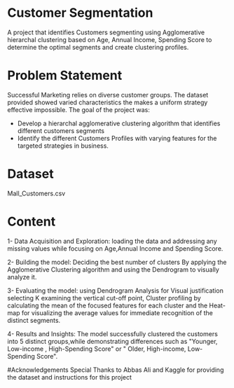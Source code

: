# Customer Segmentation
A project that identifies Customers segmenting using Agglomerative hierarchal clustering based on Age, Annual Income, Spending Score to determine the optimal segments and create clustering profiles.

# Problem Statement
Successful Marketing relies on diverse customer groups. The dataset provided showed varied characteristics the makes a uniform strategy effective impossible.
The goal of the project was:

- Develop a hierarchal agglomerative clustering algorithm that identifies different customers segments
- Identify the different Customers Profiles with varying features for the targeted strategies in  business.
  
# Dataset
Mall_Customers.csv
# Content
1- Data Acquisition and Exploration: loading the data and addressing any missing values while focusing on Age,Annual Income and Spending Score.

2- Building the model: Deciding the best number of clusters By applying the Agglomerative Clustering algorithm and using the Dendrogram to visually analyze it.

3- Evaluating the model: using Dendrogram Analysis for Visual justification selecting K examining the vertical cut-off point, Cluster profiling by calculating the mean of the focused features for each cluster and the Heat-map for visualizing the average values for immediate recognition of the distinct segments.

4- Results and Insights: The model successfully clustered the customers into 5 distinct groups,while demonstrating differences such as "Younger, Low-income , High-Spending Score" or " Older, High-income, Low-Spending Score".

#Acknowledgements
Special Thanks to Abbas Ali and Kaggle for providing the dataset and instructions for this project
  
